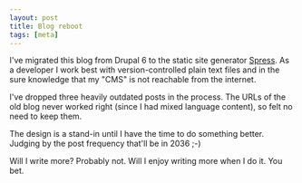 ```yaml
---
layout: post
title: Blog reboot
tags: [meta]
---
```


I've migrated this blog from Drupal 6 to the static site generator [Spress](http://spress.yosymfony.com/). As a developer I work best with version-controlled plain text files and in the sure knowledge that my "CMS" is not reachable from the internet.

I've dropped three heavily outdated posts in the process. The URLs of the old blog never worked right (since I had mixed language content), so felt no need to keep them.

The design is a stand-in until I have the time to do something better. Judging by the post frequency that'll be in 2036 ;-)

Will I write more? Probably not. Will I enjoy writing more when I do it. You bet.
